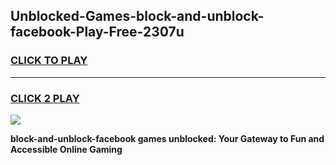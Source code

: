 
## Unblocked-Games-block-and-unblock-facebook-Play-Free-2307u
<h3>
<a href="https://premium76.site?title=block-and-unblock-facebook&ref=18A1">CLICK TO PLAY</a></h3>
<hr>

<h3>
<a href="https://premium76.site?title=block-and-unblock-facebook&ref=18A1">CLICK 2 PLAY</a>
  
</h3>

<a href="https://premium76.site?title=block-and-unblock-facebook&ref=18A1"><img src="https://clearcache.store/games.png"></a>


**block-and-unblock-facebook games unblocked: Your Gateway to Fun and Accessible Online Gaming**
